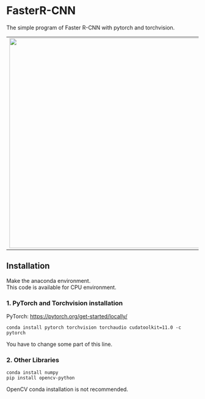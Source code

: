 # FasterR-CNN
The simple program of Faster R-CNN with pytorch and torchvision.
<center>
  <table>
    <tr>
      <td><img src=https://user-images.githubusercontent.com/47411597/104084354-a2c8d500-5289-11eb-8e17-6d1fc4475e60.png width=550px></td>
      <td><img src=https://user-images.githubusercontent.com/47411597/104087868-2bee0500-52a6-11eb-8e53-0157d50b6be6.gif width=550px></td>
    </tr>
  </table>
</center>

## Installation
Make the anaconda environment.\
This code is available for CPU environment.
### 1. PyTorch and Torchvision installation
PyTorch: https://pytorch.org/get-started/locally/
```
conda install pytorch torchvision torchaudio cudatoolkit=11.0 -c pytorch
```
You have to change some part of this line.
### 2. Other Libraries
```
conda install numpy
pip install opencv-python
```
OpenCV conda installation is not recommended.
